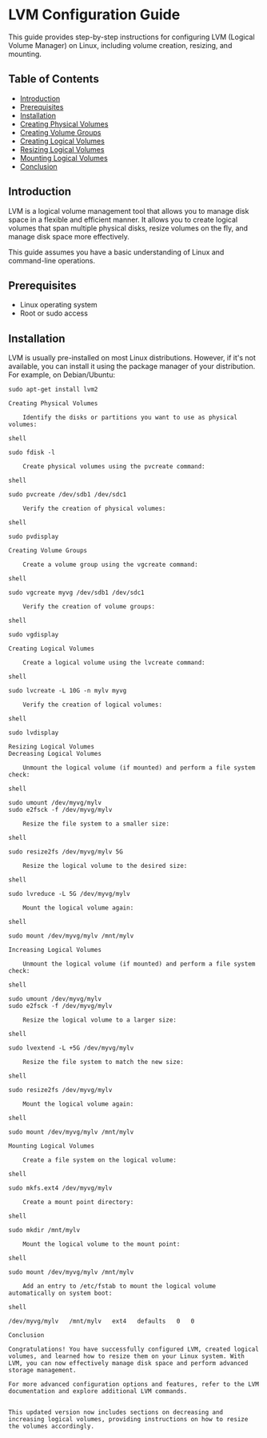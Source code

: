 # LVM Configuration Guide

This guide provides step-by-step instructions for configuring LVM (Logical Volume Manager) on Linux, including volume creation, resizing, and mounting.

## Table of Contents

- [Introduction](#introduction)
- [Prerequisites](#prerequisites)
- [Installation](#installation)
- [Creating Physical Volumes](#creating-physical-volumes)
- [Creating Volume Groups](#creating-volume-groups)
- [Creating Logical Volumes](#creating-logical-volumes)
- [Resizing Logical Volumes](#resizing-logical-volumes)
- [Mounting Logical Volumes](#mounting-logical-volumes)
- [Conclusion](#conclusion)

## Introduction

LVM is a logical volume management tool that allows you to manage disk space in a flexible and efficient manner. It allows you to create logical volumes that span multiple physical disks, resize volumes on the fly, and manage disk space more effectively.

This guide assumes you have a basic understanding of Linux and command-line operations.

## Prerequisites

- Linux operating system
- Root or sudo access

## Installation

LVM is usually pre-installed on most Linux distributions. However, if it's not available, you can install it using the package manager of your distribution. For example, on Debian/Ubuntu:

```shell
sudo apt-get install lvm2

Creating Physical Volumes

    Identify the disks or partitions you want to use as physical volumes:

shell

sudo fdisk -l

    Create physical volumes using the pvcreate command:

shell

sudo pvcreate /dev/sdb1 /dev/sdc1

    Verify the creation of physical volumes:

shell

sudo pvdisplay

Creating Volume Groups

    Create a volume group using the vgcreate command:

shell

sudo vgcreate myvg /dev/sdb1 /dev/sdc1

    Verify the creation of volume groups:

shell

sudo vgdisplay

Creating Logical Volumes

    Create a logical volume using the lvcreate command:

shell

sudo lvcreate -L 10G -n mylv myvg

    Verify the creation of logical volumes:

shell

sudo lvdisplay

Resizing Logical Volumes
Decreasing Logical Volumes

    Unmount the logical volume (if mounted) and perform a file system check:

shell

sudo umount /dev/myvg/mylv
sudo e2fsck -f /dev/myvg/mylv

    Resize the file system to a smaller size:

shell

sudo resize2fs /dev/myvg/mylv 5G

    Resize the logical volume to the desired size:

shell

sudo lvreduce -L 5G /dev/myvg/mylv

    Mount the logical volume again:

shell

sudo mount /dev/myvg/mylv /mnt/mylv

Increasing Logical Volumes

    Unmount the logical volume (if mounted) and perform a file system check:

shell

sudo umount /dev/myvg/mylv
sudo e2fsck -f /dev/myvg/mylv

    Resize the logical volume to a larger size:

shell

sudo lvextend -L +5G /dev/myvg/mylv

    Resize the file system to match the new size:

shell

sudo resize2fs /dev/myvg/mylv

    Mount the logical volume again:

shell

sudo mount /dev/myvg/mylv /mnt/mylv

Mounting Logical Volumes

    Create a file system on the logical volume:

shell

sudo mkfs.ext4 /dev/myvg/mylv

    Create a mount point directory:

shell

sudo mkdir /mnt/mylv

    Mount the logical volume to the mount point:

shell

sudo mount /dev/myvg/mylv /mnt/mylv

    Add an entry to /etc/fstab to mount the logical volume automatically on system boot:

shell

/dev/myvg/mylv   /mnt/mylv   ext4   defaults   0   0

Conclusion

Congratulations! You have successfully configured LVM, created logical volumes, and learned how to resize them on your Linux system. With LVM, you can now effectively manage disk space and perform advanced storage management.

For more advanced configuration options and features, refer to the LVM documentation and explore additional LVM commands.


This updated version now includes sections on decreasing and increasing logical volumes, providing instructions on how to resize the volumes accordingly.
